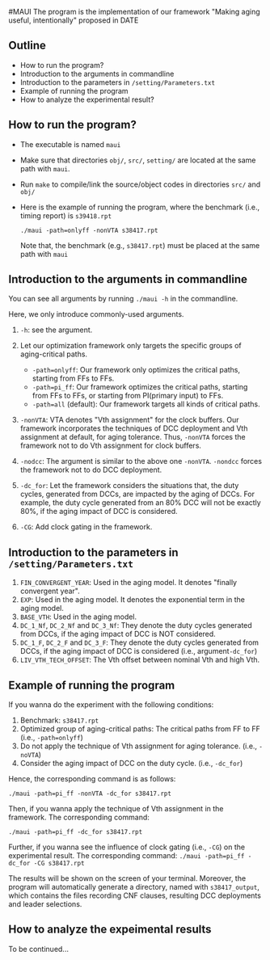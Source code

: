#MAUI
The program is the implementation of our framework "Making aging useful, intentionally" proposed in DATE

## Outline
* How to run the program?
* Introduction to the arguments in commandline
* Introduction to the parameters in `/setting/Parameters.txt`
* Example of running the program
* How to analyze the experimental result?

## How to run the program?
* The executable is named `maui`

* Make sure that directories `obj/`, `src/`, `setting/` are located at the same path with `maui`.

* Run `make` to compile/link the source/object codes in directories `src/` and `obj/`

* Here is the example of running the program, where the benchmark (i.e., timing report) is `s39418.rpt`

	`./maui -path=onlyff -nonVTA s38417.rpt `

	Note that, the benchmark (e.g., `s38417.rpt`) must be placed at the same path with `maui`

## Introduction to the arguments in commandline
You can see all arguments by running `./maui -h` in the commandline. 

Here, we only introduce commonly-used arguments.

1. `-h`: see the argument.

2. Let our optimization framework only targets the specific groups of aging-critical paths.
	* `-path=onlyff`: Our framework only optimizes the critical paths, starting from FFs to FFs.
	* `-path=pi_ff`: Our framework optimizes the critical paths, starting from FFs to FFs, or starting from PI(primary input) to FFs.
	* `-path=all` (default): Our framework targets all kinds of critical paths.

3. `-nonVTA`: VTA denotes "Vth assignment" for the clock buffers. Our framework incorporates the techniques of DCC deployment and Vth assignment at default, for aging tolerance. Thus, `-nonVTA` forces the framework not to do Vth assignment for clock buffers.

4. `-nodcc`: The argument is similar to the above one `-nonVTA`. `-nondcc` forces the framework not to do DCC deployment.

5. `-dc_for`: Let the framework considers the situations that, the duty cycles, generated from DCCs, are impacted by the aging of DCCs. For example, the duty cycle generated from an 80% DCC will not be exactly 80%, if the aging impact of DCC is considered.
6.  `-CG`: Add clock gating in the framework.


## Introduction to the parameters in `/setting/Parameters.txt`
1. `FIN_CONVERGENT_YEAR`: Used in the aging model. It denotes "finally convergent year".
2. `EXP`: Used in the aging model. It denotes the exponential term in the aging model.
3. `BASE_VTH`: Used in the aging model. 
4. `DC_1_Nf`, `DC_2_Nf` and `DC_3_Nf`: They denote the duty cycles generated from DCCs, if the aging impact of DCC is NOT considered.
5. `DC_1_F`, `DC_2_F` and `DC_3_F`: They denote the duty cycles generated from DCCs, if the aging impact of DCC is considered (i.e., argument`-dc_for`)
6. `LIV_VTH_TECH_OFFSET`: The Vth offset between nominal Vth and high Vth.

## Example of running the program
If you wanna do the experiment with the following conditions:

1. Benchmark: `s38417.rpt`
2. Optimized group of aging-critical paths: The critical paths from FF to FF (i.e., `-path=onlyff`)
3. Do not apply the technique of Vth assignment for aging tolerance. (i.e., `-noVTA`)
4. Consider the aging impact of DCC on the duty cycle. (i.e., `-dc_for`)

Hence, the corresponding command is as follows:

`./maui -path=pi_ff -nonVTA -dc_for s38417.rpt`

Then, if you wanna apply the technique of Vth assignment in the framework. The corresponding command:

`./maui -path=pi_ff -dc_for s38417.rpt`

Further, if you wanna see the influence of clock gating (i.e., `-CG`) on the experimental result. The corresponding command:
`./maui -path=pi_ff -dc_for -CG s38417.rpt`

The results will be shown on the screen of your terminal. Moreover, the program will automatically generate a directory, named with `s38417_output`, which contains the files recording CNF clauses, resulting DCC deployments and leader selections.


## How to analyze the expeimental results
To be continued...

